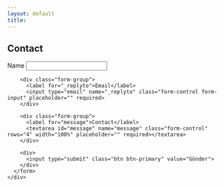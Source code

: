 ```yaml
---
layout: default
title: 
---
```


<div class="container">
  <div class="row">
    <div class="col-xs-12 col-sm-8 col-md-6 col-sm-push-2 col-md-push-3 form__container">
      <h2>Contact</h2>
      <form action="//formspree.io/ab3.yang@snu.ac.kr" role="form" method="POST" autocomplete="on">
        <div class="form-group">
          <label for="name">Name</label>
          <input type="text" name="name" class="form-control form-input" placeholder="" required>
        </div>

        <div class="form-group">
          <label for="_replyto">Email</label>
          <input type="email" name="_replyto" class="form-control form-input" placeholder="" required>
        </div>

        <div class="form-group">
          <label for="message">Contact</label>
          <textarea id="message" name="message" class="form-control" rows="4" width="100%" placeholder="" required></textarea>
        </div>

        <div>
          <input type="submit" class="btn btn-primary" value="Gönder">
        </div>
      </form>
    </div>
  </div>
</div>
